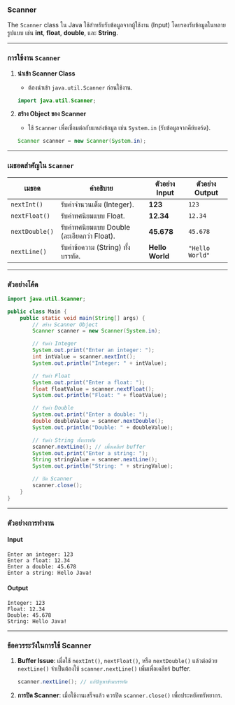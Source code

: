 ### **Scanner**

The `Scanner` class ใน Java ใช้สำหรับรับข้อมูลจากผู้ใช้งาน (Input) โดยรองรับข้อมูลในหลายรูปแบบ เช่น **int**, **float**, **double**, และ **String**.

---

### **การใช้งาน `Scanner`**
1. **นำเข้า Scanner Class**
   - ต้องนำเข้า `java.util.Scanner` ก่อนใช้งาน.
   ```java
   import java.util.Scanner;
   ```

2. **สร้าง Object ของ Scanner**
   - ใช้ `Scanner` เพื่อเชื่อมต่อกับแหล่งข้อมูล เช่น `System.in` (รับข้อมูลจากคีย์บอร์ด).
   ```java
   Scanner scanner = new Scanner(System.in);
   ```

---

### **เมธอดสำคัญใน `Scanner`**
| เมธอด        | คำอธิบาย                                       | ตัวอย่าง Input      | ตัวอย่าง Output |
|---------------|------------------------------------------------|---------------------|------------------|
| `nextInt()`   | รับค่าจำนวนเต็ม (Integer).                     | **123**             | `123`            |
| `nextFloat()` | รับค่าทศนิยมแบบ Float.                         | **12.34**           | `12.34`          |
| `nextDouble()`| รับค่าทศนิยมแบบ Double (ละเอียดกว่า Float).     | **45.678**          | `45.678`         |
| `nextLine()`  | รับค่าข้อความ (String) ทั้งบรรทัด.             | **Hello World**     | `"Hello World"`  |

---

### **ตัวอย่างโค้ด**

```java
import java.util.Scanner;

public class Main {
    public static void main(String[] args) {
        // สร้าง Scanner Object
        Scanner scanner = new Scanner(System.in);

        // รับค่า Integer
        System.out.print("Enter an integer: ");
        int intValue = scanner.nextInt();
        System.out.println("Integer: " + intValue);

        // รับค่า Float
        System.out.print("Enter a float: ");
        float floatValue = scanner.nextFloat();
        System.out.println("Float: " + floatValue);

        // รับค่า Double
        System.out.print("Enter a double: ");
        double doubleValue = scanner.nextDouble();
        System.out.println("Double: " + doubleValue);

        // รับค่า String ทั้งบรรทัด
        scanner.nextLine(); // เพื่อเคลียร์ buffer
        System.out.print("Enter a string: ");
        String stringValue = scanner.nextLine();
        System.out.println("String: " + stringValue);

        // ปิด Scanner
        scanner.close();
    }
}
```

---

### **ตัวอย่างการทำงาน**
#### **Input**
```
Enter an integer: 123
Enter a float: 12.34
Enter a double: 45.678
Enter a string: Hello Java!
```

#### **Output**
```
Integer: 123
Float: 12.34
Double: 45.678
String: Hello Java!
```

---

### **ข้อควรระวังในการใช้ Scanner**
1. **Buffer Issue**: เมื่อใช้ `nextInt()`, `nextFloat()`, หรือ `nextDouble()` แล้วต่อด้วย `nextLine()` จำเป็นต้องใช้ `scanner.nextLine()` เพิ่มเพื่อเคลียร์ buffer.
   ```java
   scanner.nextLine(); // แก้ปัญหาข้ามบรรทัด
   ```

2. **การปิด Scanner**: เมื่อใช้งานเสร็จแล้ว ควรปิด `scanner.close()` เพื่อประหยัดทรัพยากร.
